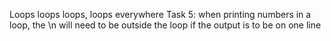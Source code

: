 Loops loops loops, loops everywhere
Task 5: when printing numbers in a loop, the \n will need to be outside the loop if the output is to be on one line
